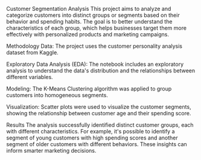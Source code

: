 Customer Segmentation Analysis
This project aims to analyze and categorize customers into distinct groups or segments based on their behavior and spending habits. The goal is to better understand the characteristics of each group, which helps businesses target them more effectively with personalized products and marketing campaigns.

Methodology
Data: The project uses the customer personality analysis dataset from Kaggle.

Exploratory Data Analysis (EDA): The notebook includes an exploratory analysis to understand the data's distribution and the relationships between different variables.

Modeling: The K-Means Clustering algorithm was applied to group customers into homogeneous segments.

Visualization: Scatter plots were used to visualize the customer segments, showing the relationship between customer age and their spending score.

Results
The analysis successfully identified distinct customer groups, each with different characteristics. For example, it's possible to identify a segment of young customers with high spending scores and another segment of older customers with different behaviors. These insights can inform smarter marketing decisions.
